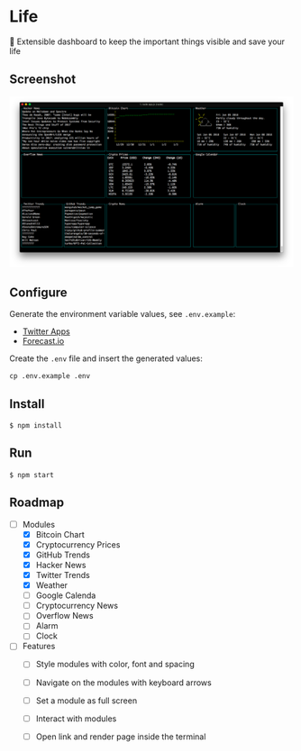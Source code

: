 # Life
:rocket: Extensible dashboard to keep the important things visible and save your life

## Screenshot
![First Version](assets/screenshot.png)

## Configure
Generate the environment variable values, see `.env.example`:
* [Twitter Apps](https://apps.twitter.com/)
* [Forecast.io](http://forecast.io/)

Create the `.env` file and insert the generated values:
```
cp .env.example .env
```

## Install
```
$ npm install
```

## Run
```
$ npm start
```

## Roadmap
- [ ] Modules
  - [x] Bitcoin Chart
  - [x] Cryptocurrency Prices
  - [x] GitHub Trends
  - [x] Hacker News
  - [x] Twitter Trends
  - [x] Weather
  - [ ] Google Calenda
  - [ ] Cryptocurrency News
  - [ ] Overflow News
  - [ ] Alarm
  - [ ] Clock

- [ ] Features
  - [ ] Style modules with color, font and spacing
  - [ ] Navigate on the modules with keyboard arrows
  - [ ] Set a module as full screen
  - [ ] Interact with modules
  - [ ] Open link and render page inside the terminal

